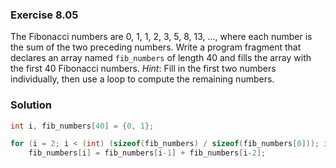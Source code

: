 ### Exercise 8.05
The Fibonacci numbers are 0, 1, 1, 2, 3, 5, 8, 13, ..., where each number is the
sum of the two preceding numbers. Write a program fragment that declares an
array named `fib_numbers` of length 40 and fills the array with the first 40
Fibonacci numbers. *Hint*: Fill in the first two numbers individually, then use
a loop to compute the remaining numbers.

### Solution

```c
int i, fib_numbers[40] = {0, 1};

for (i = 2; i < (int) (sizeof(fib_numbers) / sizeof(fib_numbers[0])); i++)
    fib_numbers[i] = fib_numbers[i-1] + fib_numbers[i-2];
```

